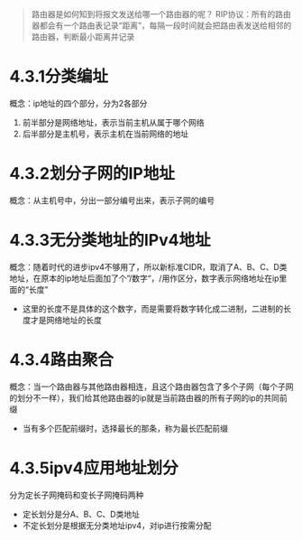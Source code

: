 >路由器是如何知到将报文发送给哪一个路由器的呢？
>	RIP协议：所有的路由器都会有一个路由表记录“距离”，每隔一段时间就会把路由表发送给相邻的路由器，判断最小距离并记录
# 4.3.1分类编址
概念：ip地址的四个部分，分为2各部分
1. 前半部分是网络地址，表示当前主机从属于哪个网络
2. 后半部分是主机号，表示主机在当前网络的地址
# 4.3.2划分子网的IP地址
概念：从主机号中，分出一部分编号出来，表示子网的编号
# 4.3.3无分类地址的IPv4地址
概念：随着时代的进步ipv4不够用了，所以新标准CIDR，取消了A、B、C、D类地址，在原本的ip地址后面加了个”/数字“，/用作区分，数字表示网络地址在ip里面的“长度”
* 这里的长度不是具体的这个数字，而是需要将数字转化成二进制，二进制的长度才是网络地址的长度
# 4.3.4路由聚合
概念：当一个路由器与其他路由器相连，且这个路由器包含了多个子网（每个子网的划分不一样），我们给其他路由器的ip就是当前路由器的所有子网的ip的共同前缀
* 当有多个匹配前缀时，选择最长的那条，称为最长匹配前缀
# 4.3.5ipv4应用地址划分
分为定长子网掩码和变长子网掩码两种
* 定长划分是分A、B、C、D类地址
* 不定长划分是根据无分类地址ipv4，对ip进行按需分配
